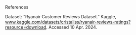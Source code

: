 References

Dataset: 
“Ryanair Customer Reviews Dataset.” Kaggle, www.kaggle.com/datasets/cristaliss/ryanair-reviews-ratings?resource=download. Accessed 10 Apr. 2024. 
